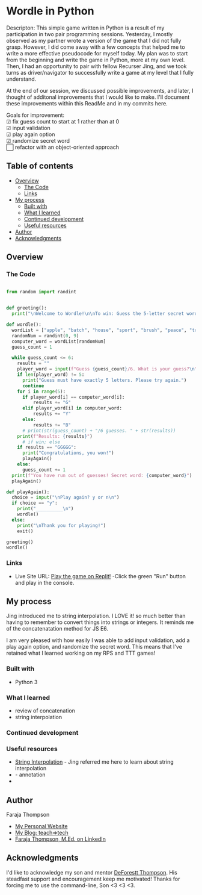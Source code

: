 # Wordle in Python

Descripton: This simple game written in Python is a result of my participation in two pair programming sessions. Yesterday, I mostly observed as my partner wrote a version of the game that I did not fully grasp. However, I did come away with a few concepts that helped me to write a more effective pseudocode for myself today. My plan was to start from the beginning and write the game in Python, more at my own level. Then, I had an opportunity to pair with fellow Recurser Jing, and we took turns as driver/navigator to successfully write a game at my level that I fully understand.

At the end of our session, we discussed possible improvements, and later, I thought of additonal improvements that I would like to make. I'll document these improvements within this ReadMe and in my commits here.

Goals for improvement:
<br>&#x2611; fix guess count to start at 1 rather than at 0
<br>&#x2611; input validation
<br>&#x2611; play again option
<br>&#x2611; randomize secret word
<br>&#11036; refactor with an object-oriented approach

## Table of contents

- [Overview](#overview)
  - [The Code](#the-code)
  - [Links](#links)
- [My process](#my-process)
  - [Built with](#built-with)
  - [What I learned](#what-i-learned)
  - [Continued development](#continued-development)
  - [Useful resources](#useful-resources)
- [Author](#author)
- [Acknowledgments](#acknowledgments)

## Overview

### The Code

```python

from random import randint


def greeting():
  print("\nWelcome to Wordle!\n\nTo win: Guess the 5-letter secret word.\n\nResults Key: B = no match, Y = match, G = match + correct spot\n__________\n")

def wordle():
  wordList = ["apple", "batch", "house", "sport", "brush", "peace", "trout", "break", "horse", "globe"]
  randomNum = randint(0, 9)
  computer_word = wordList[randomNum]
  guess_count = 1

  while guess_count <= 6:
    results = ""
    player_word = input(f"Guess {guess_count}/6. What is your guess?\n")
    if len(player_word) != 5:
      print("Guess must have exactly 5 letters. Please try again.")
      continue
    for i in range(5):
      if player_word[i] == computer_word[i]:
          results += "G"
      elif player_word[i] in computer_word:
          results += "Y"
      else:
          results += "B"
      # print(str(guess_count) + "/6 guesses. " + str(results))
    print(f"Results: {results}")
      # if win; else
    if results == "GGGGG":
      print("Congratulations, you won!")
      playAgain()
    else:
      guess_count += 1
  print(f"You have run out of guesses! Secret word: {computer_word}")
  playAgain()

def playAgain():
  choice = input("\nPlay again? y or n\n")
  if choice == "y":
    print("__________\n")
    wordle()
  else:
    print("\nThank you for playing!")
    exit()

greeting()
wordle()

```

### Links

- Live Site URL: [Play the game on Replit!](https://replit.com/@faraja/Wordle#main.py) -Click the green "Run" button and play in the console.

## My process

Jing introduced me to string interpolation. I LOVE it! so much better than having to remember to convert things into strings or integers. It reminds me of the concatenatation method for JS E6.

I am very pleased with how easily I was able to add input validation, add a play again option, and randomize the secret word. This means that I've retained what I learned working on my RPS and TTT games!

### Built with

- Python 3

### What I learned

- review of concatenation
- string interpolation

### Continued development

### Useful resources

- [String Interpolation](https://www.programiz.com/python-programming/string-interpolation) - Jing referred me here to learn about string interpolation
- []() - annotation
-

## Author

Faraja Thompson

- [My Personal Website](https://faraja17.github.io/my-website/)
- [My Blog: teach=>tech](https://teach2tech.hashnode.dev/)
- [Faraja Thompson, M.Ed. on LinkedIn](https://www.linkedin.com/in/faraja-thompson-m-ed-70885b8/)

## Acknowledgments

I'd like to acknowledge my son and mentor [DeForestt Thompson](https://github.com/DeForestt). His steadfast support and encouragement keep me motivated! Thanks for forcing me to use the command-line, Son <3 <3 <3.
